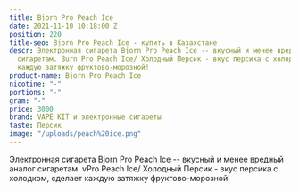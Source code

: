 ```yaml
---
title: Bjorn Pro Peach Ice
date: 2021-11-10 10:18:00 Z
position: 220
title-seo: Bjorn Pro Peach Ice - купить в Казахстане
descr: Электронная сигарета Bjorn Pro Peach Ice -- вкусный и менее вредный аналог
  сигаретам. Burn Pro Peach Ice/ Холодный Персик - вкус персика с холодком, сделает
  каждую затяжку фруктово-морозной!
product-name: Bjorn Pro Peach Ice
nicotine: "-"
portions: "-"
gram: "-"
price: 3000
brand: VAPE KIT и электронные сигареты
taste: Персик
image: "/uploads/peach%20ice.png"
---
```


Электронная сигарета Bjorn Pro Peach Ice -- вкусный и менее вредный аналог сигаретам. vPro Peach Ice/ Холодный Персик - вкус персика с холодком, сделает каждую затяжку фруктово-морозной!